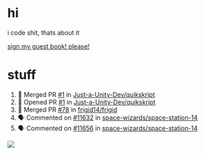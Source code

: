 # hi
i code shit, thats about it

[sign my guest book! please!](https://github.com/Just-a-Unity-Dev/Just-a-Unity-Dev/issues/new?&body=Sign%20my%20guest%20book%20by%20placing%20your%20name%20in%20the%20title,%20how%27d%20you%20get%20to%20this%20page%20and%20why?%20Don%27t%20forget%20you%20have%20an%20entire%20notebook%20in%20your%20hands!)


# stuff
<!--START_SECTION:activity-->
1. 🎉 Merged PR [#1](https://github.com/Just-a-Unity-Dev/quikskript/pull/1) in [Just-a-Unity-Dev/quikskript](https://github.com/Just-a-Unity-Dev/quikskript)
2. 💪 Opened PR [#1](https://github.com/Just-a-Unity-Dev/quikskript/pull/1) in [Just-a-Unity-Dev/quikskript](https://github.com/Just-a-Unity-Dev/quikskript)
3. 🎉 Merged PR [#78](https://github.com/frigid14/frigid/pull/78) in [frigid14/frigid](https://github.com/frigid14/frigid)
4. 🗣 Commented on [#11632](https://github.com/space-wizards/space-station-14/issues/11632) in [space-wizards/space-station-14](https://github.com/space-wizards/space-station-14)
5. 🗣 Commented on [#11656](https://github.com/space-wizards/space-station-14/issues/11656) in [space-wizards/space-station-14](https://github.com/space-wizards/space-station-14)
<!--END_SECTION:activity-->

![](https://github-profile-summary-cards.vercel.app/api/cards/profile-details?username=Just-a-Unity-Dev&theme=solarized_dark)
